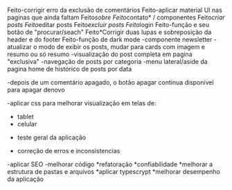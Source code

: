 Feito-corrigir erro da exclusão de comentários
Feito-aplicar material UI nas paginas que ainda faltam
Feito*sobre
Feito*contato*
/ componentes
Feito*criar posts
Feito*editar posts
Feito*excluir posts
Feito*login
Feito-função e seu botão de "procurar/seach"
Feito*Corrigir duas lupas e sobreposição da header e do footer
Feito-função de dark mode
-componente newsletter
-atualizar o modo de exibir os posts, mudar para cards com imagem e resumo ou só resumo
-visualização do post completa em pagina "exclusiva"
-navegação de posts por categoria
-menu lateral/aside da pagina home de histórico de posts por data

-depois de um comentário apagado, o botão apagar continua disponivel para apagar denovo

-aplicar css para melhorar visualização em telas de:
* tablet
* celular

- teste geral da aplicação
* correção de erros e inconsistencias

-aplicar SEO
-melhorar código
*refatoração
*confiabilidade
*melhorar a estrutura de pastas e arquivos
*aplicar typescrypt
*melhorar desempenho da aplicação